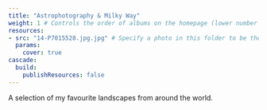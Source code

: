 ```yaml
---
title: "Astrophotography & Milky Way"
weight: 1 # Controls the order of albums on the homepage (lower number appears first)
resources:
- src: "14-P7015528.jpg.jpg" # Specify a photo in this folder to be the album cover
  params:
    cover: true
cascade:
  build:
    publishResources: false
---
```


A selection of my favourite landscapes from around the world.
